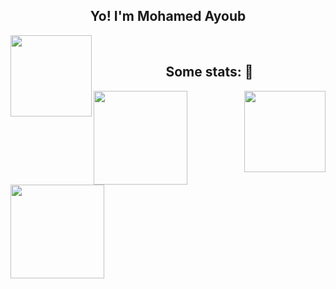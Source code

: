 <h2 align="center">Yo! I'm Mohamed Ayoub</h2>  
<img align='left' src="https://badge42.herokuapp.com/api/stats/mjabane?cursus=42cursus" height="130"/>

<br>
<h2 align="center">Some stats: 📝</h2>  

<img align='right' src='https://user-images.githubusercontent.com/5713670/87202985-820dcb80-c2b6-11ea-9f56-7ec461c497c3.gif' width='130"'>
<p float="left">
  <img src="https://github-readme-stats.vercel.app/api?username=SilentJMA&theme=aura&show_icons=true" height="150"/>
  <img src="https://github-readme-stats.vercel.app/api/top-langs/?username=SilentJMA&theme=aura" height="150"/> 
</p>
